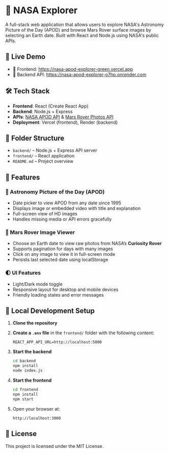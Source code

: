 # 🌌 NASA Explorer

A full-stack web application that allows users to explore NASA's Astronomy Picture of the Day (APOD) and browse Mars Rover surface images by selecting an Earth date. Built with React and Node.js using NASA's public APIs.

## 🚀 Live Demo

- 🔗 Frontend: https://nasa-apod-explorer-green.vercel.app
- 🔗 Backend API: https://nasa-apod-explorer-o7hp.onrender.com

## 🛠️ Tech Stack

- **Frontend**: React (Create React App)
- **Backend**: Node.js + Express
- **APIs**: [NASA APOD API](https://api.nasa.gov/) & [Mars Rover Photos API](https://api.nasa.gov/)
- **Deployment**: Vercel (frontend), Render (backend)

## 📂 Folder Structure

- `backend/` – Node.js + Express API server
- `frontend/` – React application
- `README.md` – Project overview

## 🔧 Features

### 🌌 Astronomy Picture of the Day (APOD)

- Date picker to view APOD from any date since 1995
- Displays image or embedded video with title and explanation
- Full-screen view of HD images
- Handles missing media or API errors gracefully

### 📸 Mars Rover Image Viewer

- Choose an Earth date to view raw photos from NASA’s **Curiosity Rover**
- Supports pagination for days with many images
- Click on any image to view it in full-screen mode
- Persists last selected date using localStorage

### 🌓 UI Features

- Light/Dark mode toggle
- Responsive layout for desktop and mobile devices
- Friendly loading states and error messages

## 🧪 Local Development Setup

1. **Clone the repository**

2. **Create a `.env` file** in the `frontend/` folder with the following content:

   ```env
   REACT_APP_API_URL=http://localhost:5000
   ```

3. **Start the backend**

   ```bash
   cd backend
   npm install
   node index.js
   ```

4. **Start the frontend**

   ```bash
   cd frontend
   npm install
   npm start
   ```

5. Open your browser at:
   ```
   http://localhost:3000
   ```

## 📄 License

This project is licensed under the MIT License.
